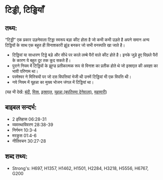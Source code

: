 # टिड्डी, टिड्डियाँ #

## तथ्य: ##

“टिड्डी” एक प्रकार उड़नेवाला टिड्डा स्वरूप बड़ा कीट होता है जो कभी कभी उड़ते है अपने समान अन्य टिड्डियों के साथ एक बहुत ही विनाशकारी झुंड बनकर जो सभी वनस्पति खा जाते है। 
 
* टिड्डियां या साधारण टिड्डे बड़े और सीधे पर काले लम्बे पैरों वाले कीट होते है। इनके जुड़े हुए पिछले पैरों के कारण ये बहुत दूर तक कूद सकते हैं।
* पुराने नियम में टिड्डियों के झुण्ड प्रतीकात्मक रूप से विनाश का प्रतीक होते थे जो इस्राएल की अवज्ञा का भावी परिणाम था।
* परमेश्वर ने मिस्त्रियों पर जो दस विपत्तियां भेजी थी उनमें टिड्डियां भी एक विपत्ति थी। 
* नये नियम में यूहन्ना का मुख्य भोजन जंगल में टिड्डियां था। 

(यह भी देखें: [बंदी](../captive.md), [मिस्र](../egypt.md), [इस्राएल](../israel.md), [यूहन्ना (बपतिस्मा देनेवाला)](../johnthebaptist.md), [महामारी](../plague.md))

## बाइबल सन्दर्भ: ##

* 2 इतिहास 06:28-31
* व्यवस्थाविवरण 28:38-39
* निर्गमन 10:3-4
* मरकुस 01:4-6
* नीतिवचन 30:27-28

## शब्द तथ्य: ##

* Strong's: H697, H1357, H1462, H1501, H2284, H3218, H5556, H6767, G200
